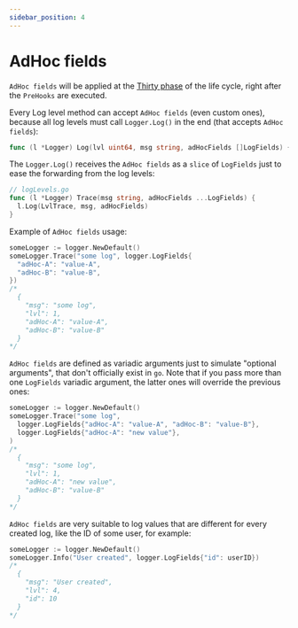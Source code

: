 ```yaml
---
sidebar_position: 4
---
```


# AdHoc fields

`AdHoc fields` will be applied at the [Thirty phase](life_cycle.md#async-phase-3-post-handling) of the life cycle, right after the `PreHooks` are executed.

Every Log level method can accept `AdHoc fields` (even custom ones), because all log levels must call `Logger.Log()` in the end (that accepts `AdHoc fields`):

```go
func (l *Logger) Log(lvl uint64, msg string, adHocFields []LogFields) { ... }
```

The `Logger.Log()` receives the `AdHoc fields` as a `slice` of `LogFields` just to ease the forwarding from the log levels: 

```go
// logLevels.go
func (l *Logger) Trace(msg string, adHocFields ...LogFields) { 
  l.Log(LvlTrace, msg, adHocFields)
}
```

Example of `AdHoc fields` usage:

```go
someLogger := logger.NewDefault()
someLogger.Trace("some log", logger.LogFields{
  "adHoc-A": "value-A",
  "adHoc-B": "value-B",
})
/*
  {
    "msg": "some log",
    "lvl": 1,
    "adHoc-A": "value-A",
    "adHoc-B": "value-B"
  }
*/
```

`AdHoc fields` are defined as variadic arguments just to simulate "optional arguments", that don't officially exist in `go`. Note that if you pass more than one `LogFields` variadic argument, the latter ones will override the previous ones:

```go
someLogger := logger.NewDefault()
someLogger.Trace("some log", 
  logger.LogFields{"adHoc-A": "value-A", "adHoc-B": "value-B"},
  logger.LogFields{"adHoc-A": "new value"},
)
/*
  {
    "msg": "some log",
    "lvl": 1,
    "adHoc-A": "new value",
    "adHoc-B": "value-B"
  }
*/
```

`AdHoc fields` are very suitable to log values that are different for every created log, like the ID of some user, for example:

```go
someLogger := logger.NewDefault()
someLogger.Info("User created", logger.LogFields{"id": userID})
/*
  {
    "msg": "User created",
    "lvl": 4,
    "id": 10
  }
*/
```
